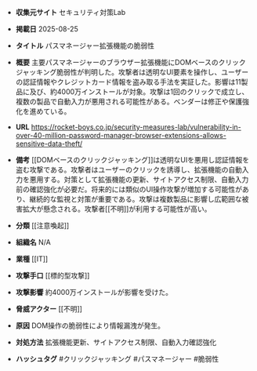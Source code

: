 - **収集元サイト**
セキュリティ対策Lab

- **掲載日**
2025-08-25

- **タイトル**
パスマネージャー拡張機能の脆弱性

- **概要**
主要パスマネージャーのブラウザー拡張機能にDOMベースのクリックジャッキング脆弱性が判明した。攻撃者は透明なUI要素を操作し、ユーザーの認証情報やクレジットカード情報を盗み取る手法を実証した。影響は11製品に及び、約4000万インストールが対象。攻撃は1回のクリックで成立し、複数の製品で自動入力が悪用される可能性がある。ベンダーは修正や保護強化を進めている。

- **URL**
https://rocket-boys.co.jp/security-measures-lab/vulnerability-in-over-40-million-password-manager-browser-extensions-allows-sensitive-data-theft/

- **備考**
[[DOMベースのクリックジャッキング]]は透明なUIを悪用し認証情報を盗む攻撃である。攻撃者はユーザーのクリックを誘導し、拡張機能の自動入力を悪用する。対策として拡張機能の更新、サイトアクセス制限、自動入力前の確認強化が必要だ。将来的には類似のUI操作攻撃が増加する可能性があり、継続的な監視と対策が重要である。攻撃は複数製品に影響し広範囲な被害拡大が懸念される。攻撃者[[不明]]が利用する可能性が高い。

- **分類**
[[注意喚起]]

- **組織名**
N/A

- **業種**
[[IT]]

- **攻撃手口**
[[標的型攻撃]]

- **攻撃影響**
約4000万インストールが影響を受けた。

- **脅威アクター**
[[不明]]

- **原因**
DOM操作の脆弱性により情報漏洩が発生。

- **対処方法**
拡張機能更新、サイトアクセス制限、自動入力確認強化

- **ハッシュタグ**
#クリックジャッキング #パスマネージャー #脆弱性
